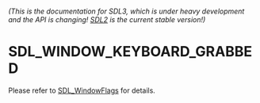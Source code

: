 ###### (This is the documentation for SDL3, which is under heavy development and the API is changing! [SDL2](https://wiki.libsdl.org/SDL2/) is the current stable version!)
# SDL_WINDOW_KEYBOARD_GRABBED

Please refer to [SDL_WindowFlags](SDL_WindowFlags) for details.

